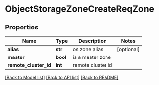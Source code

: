 # ObjectStorageZoneCreateReqZone

## Properties
Name | Type | Description | Notes
------------ | ------------- | ------------- | -------------
**alias** | **str** | os zone alias | [optional] 
**master** | **bool** | is a master zone | 
**remote_cluster_id** | **int** | remote cluster id | 

[[Back to Model list]](../README.md#documentation-for-models) [[Back to API list]](../README.md#documentation-for-api-endpoints) [[Back to README]](../README.md)



